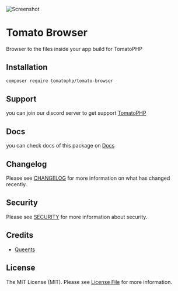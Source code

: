 ![Screenshot](https://github.com/tomatophp/tomato-browser/blob/master/art/screenshot.png)

# Tomato Browser

Browser to the files inside your app build for TomatoPHP

## Installation

```bash
composer require tomatophp/tomato-browser
```

## Support

you can join our discord server to get support [TomatoPHP](https://discord.gg/Xqmt35Uh)

## Docs

you can check docs of this package on [Docs](https://docs.tomatophp.com/plugins/tomato-browser)

## Changelog

Please see [CHANGELOG](CHANGELOG.md) for more information on what has changed recently.

## Security

Please see [SECURITY](SECURITY.md) for more information about security.

## Credits

- [Queents](mailto:info@3x1.io)

## License

The MIT License (MIT). Please see [License File](LICENSE.md) for more information.
